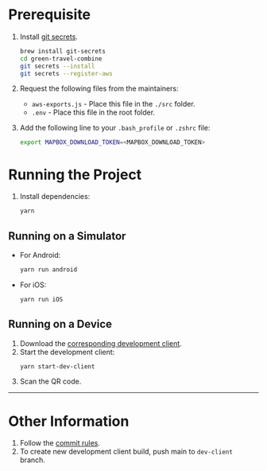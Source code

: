 
# Prerequisite

1. Install [git secrets](https://github.com/awslabs/git-secrets#id6). 
   ```sh
   brew install git-secrets
   cd green-travel-combine
   git secrets --install
   git secrets --register-aws
   ```

2. Request the following files from the maintainers:
   - `aws-exports.js` - Place this file in the `./src` folder.
   - `.env` - Place this file in the root folder.

3. Add the following line to your `.bash_profile` or `.zshrc` file:
   ```sh
   export MAPBOX_DOWNLOAD_TOKEN=<MAPBOX_DOWNLOAD_TOKEN>
   ```

# Running the Project

1. Install dependencies:
   ```sh
   yarn
   ```

## Running on a Simulator

- For Android:
  ```sh
  yarn run android
  ```
- For iOS:
  ```sh
  yarn run iOS
  ```

## Running on a Device

1. Download the [corresponding development client](./DEV_CLIENT.md).
2. Start the development client:
   ```sh
   yarn start-dev-client
   ```
3. Scan the QR code.

---

# Other Information

1. Follow the [commit rules](./docs/COMMITLINT.md).
2. To create new development client build, push main to `dev-client` branch.
